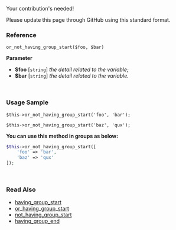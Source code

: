 Your contribution's needed!

Please update this page through GitHub using this standard format.

### Reference
`or_not_having_group_start($foo, $bar)`

**Parameter**
* **$foo** [`string`] *the detail related to the variable;*
* **$bar** [`string`] *the detail related to the variable.*

&nbsp;

### Usage Sample
`$this->or_not_having_group_start('foo', 'bar');`

`$this->or_not_having_group_start('baz', 'qux');`

**You can use this method in groups as below:**
```php
$this->or_not_having_group_start([
    'foo' => 'bar',
    'baz' => 'qux'
]);
```

&nbsp;

### Read Also
* [having_group_start](./having_group_start)
* [or_having_group_start](./or_having_group_start)
* [not_having_group_start](./not_having_group_start)
* [having_group_end](./having_group_end)

